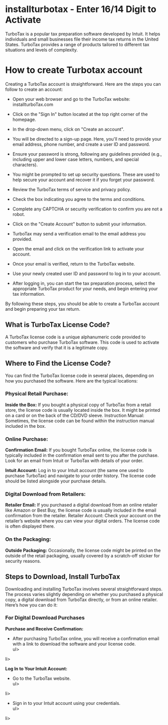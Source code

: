 # installturbotax - Enter 16/14 Digit to Activate

TurboTax is a popular tax preparation software developed by Intuit. It helps individuals and small businesses file their income tax returns in the United States. TurboTax provides a range of products tailored to different tax situations and levels of complexity.

# How to create Turbotax account

Creating a TurboTax account is straightforward. Here are the steps you can follow to create an account:

<ul><li>Open your web browser and go to the TurboTax website: installturboTax.com</li></ul>
<ul><li>Click on the "Sign In" button located at the top right corner of the homepage.</li></ul>
<ul><li>In the drop-down menu, click on "Create an account".</li></ul>
<ul><li>You will be directed to a sign-up page. Here, you'll need to provide your email address, phone number, and create a user ID and password.</li></ul>
<ul><li>Ensure your password is strong, following any guidelines provided (e.g., including upper and lower case letters, numbers, and special characters).</li></ul>
<ul><li>You might be prompted to set up security questions. These are used to help secure your account and recover it if you forget your password.</li></ul>
<ul><li>Review the TurboTax terms of service and privacy policy.</li></ul>
<ul><li>Check the box indicating you agree to the terms and conditions.</li></ul>
<ul><li>Complete any CAPTCHA or security verification to confirm you are not a robot.</li></ul>
<ul><li>Click on the "Create Account" button to submit your information.</li></ul>
<ul><li>TurboTax may send a verification email to the email address you provided.</li></ul>
<ul><li>Open the email and click on the verification link to activate your account.</li></ul>
<ul><li>Once your email is verified, return to the TurboTax website.</li></ul>
<ul><li>Use your newly created user ID and password to log in to your account.</li></ul>
<ul><li>After logging in, you can start the tax preparation process, select the appropriate TurboTax product for your needs, and begin entering your tax information.</li></ul>

By following these steps, you should be able to create a TurboTax account and begin preparing your tax return.

## What is TurboTax License Code?

A TurboTax license code is a unique alphanumeric code provided to customers who purchase TurboTax software. This code is used to activate the software and verify that it is a legitimate copy. 

## Where to Find the License Code?

You can find the TurboTax license code in several places, depending on how you purchased the software. Here are the typical locations:

### Physical Retail Purchase:

<b>Inside the Box:</b> If you bought a physical copy of TurboTax from a retail store, the license code is usually located inside the box. It might be printed on a card or on the back of the CD/DVD sleeve.
Instruction Manual: Sometimes, the license code can be found within the instruction manual included in the box.
### Online Purchase:

<b>Confirmation Email:</b> If you bought TurboTax online, the license code is typically included in the confirmation email sent to you after the purchase. Look for an email from Intuit or TurboTax with details of your order.

<b>Intuit Account:</b> Log in to your Intuit account (the same one used to purchase TurboTax) and navigate to your order history. The license code should be listed alongside your purchase details.

### Digital Download from Retailers:

<b>Retailer Email:</b> If you purchased a digital download from an online retailer like Amazon or Best Buy, the license code is usually included in the email confirmation from the retailer.
Retailer Account: Check your account on the retailer’s website where you can view your digital orders. The license code is often displayed there.

### On the Packaging:

<b>Outside Packaging:</b> Occasionally, the license code might be printed on the outside of the retail packaging, usually covered by a scratch-off sticker for security reasons.

## Steps to Download, Install TurboTax

Downloading and installing TurboTax involves several straightforward steps. The process varies slightly depending on whether you purchased a physical copy, a digital download from TurboTax directly, or from an online retailer. Here’s how you can do it:

### For Digital Download Purchases

<b> Purchase and Receive Confirmation:</b>
<ul><li>After purchasing TurboTax online, you will receive a confirmation email with a link to download the software and your license code.</li>ul></ul>li>

<b>Log In to Your Intuit Account:</b>

<ul><li>Go to the TurboTax website.</li>ul></ul>li>

<ul><li>Sign in to your Intuit account using your credentials.</li>ul></ul>li>
